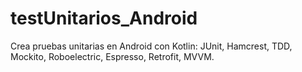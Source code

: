 # testUnitarios_Android
Crea pruebas unitarias en Android con Kotlin: JUnit, Hamcrest, TDD, Mockito, Roboelectric, Espresso, Retrofit, MVVM.
